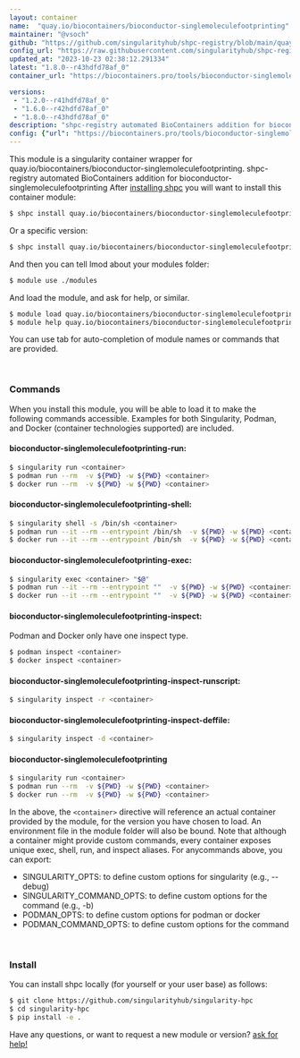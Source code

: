 ```yaml
---
layout: container
name:  "quay.io/biocontainers/bioconductor-singlemoleculefootprinting"
maintainer: "@vsoch"
github: "https://github.com/singularityhub/shpc-registry/blob/main/quay.io/biocontainers/bioconductor-singlemoleculefootprinting/container.yaml"
config_url: "https://raw.githubusercontent.com/singularityhub/shpc-registry/main/quay.io/biocontainers/bioconductor-singlemoleculefootprinting/container.yaml"
updated_at: "2023-10-23 02:38:12.291334"
latest: "1.8.0--r43hdfd78af_0"
container_url: "https://biocontainers.pro/tools/bioconductor-singlemoleculefootprinting"

versions:
 - "1.2.0--r41hdfd78af_0"
 - "1.6.0--r42hdfd78af_0"
 - "1.8.0--r43hdfd78af_0"
description: "shpc-registry automated BioContainers addition for bioconductor-singlemoleculefootprinting"
config: {"url": "https://biocontainers.pro/tools/bioconductor-singlemoleculefootprinting", "maintainer": "@vsoch", "description": "shpc-registry automated BioContainers addition for bioconductor-singlemoleculefootprinting", "latest": {"1.8.0--r43hdfd78af_0": "sha256:7d82a30723e52101727e6f8f7005dcfc2563f57559ca85ab66fbfc47fea08d36"}, "tags": {"1.2.0--r41hdfd78af_0": "sha256:935196e8734ff17b240b8a1f3156ea14f4aa2c3b8be2a7dad3fef3ddbf1eede1", "1.6.0--r42hdfd78af_0": "sha256:680cc581645d5cbc0718531e1a6a9127a5208622913c47af31918bddc508827b", "1.8.0--r43hdfd78af_0": "sha256:7d82a30723e52101727e6f8f7005dcfc2563f57559ca85ab66fbfc47fea08d36"}, "docker": "quay.io/biocontainers/bioconductor-singlemoleculefootprinting"}
---
```


This module is a singularity container wrapper for quay.io/biocontainers/bioconductor-singlemoleculefootprinting.
shpc-registry automated BioContainers addition for bioconductor-singlemoleculefootprinting
After [installing shpc](#install) you will want to install this container module:


```bash
$ shpc install quay.io/biocontainers/bioconductor-singlemoleculefootprinting
```

Or a specific version:

```bash
$ shpc install quay.io/biocontainers/bioconductor-singlemoleculefootprinting:1.8.0--r43hdfd78af_0
```

And then you can tell lmod about your modules folder:

```bash
$ module use ./modules
```

And load the module, and ask for help, or similar.

```bash
$ module load quay.io/biocontainers/bioconductor-singlemoleculefootprinting/1.8.0--r43hdfd78af_0
$ module help quay.io/biocontainers/bioconductor-singlemoleculefootprinting/1.8.0--r43hdfd78af_0
```

You can use tab for auto-completion of module names or commands that are provided.

<br>

### Commands

When you install this module, you will be able to load it to make the following commands accessible.
Examples for both Singularity, Podman, and Docker (container technologies supported) are included.

#### bioconductor-singlemoleculefootprinting-run:

```bash
$ singularity run <container>
$ podman run --rm  -v ${PWD} -w ${PWD} <container>
$ docker run --rm  -v ${PWD} -w ${PWD} <container>
```

#### bioconductor-singlemoleculefootprinting-shell:

```bash
$ singularity shell -s /bin/sh <container>
$ podman run --it --rm --entrypoint /bin/sh  -v ${PWD} -w ${PWD} <container>
$ docker run --it --rm --entrypoint /bin/sh  -v ${PWD} -w ${PWD} <container>
```

#### bioconductor-singlemoleculefootprinting-exec:

```bash
$ singularity exec <container> "$@"
$ podman run --it --rm --entrypoint ""  -v ${PWD} -w ${PWD} <container> "$@"
$ docker run --it --rm --entrypoint ""  -v ${PWD} -w ${PWD} <container> "$@"
```

#### bioconductor-singlemoleculefootprinting-inspect:

Podman and Docker only have one inspect type.

```bash
$ podman inspect <container>
$ docker inspect <container>
```

#### bioconductor-singlemoleculefootprinting-inspect-runscript:

```bash
$ singularity inspect -r <container>
```

#### bioconductor-singlemoleculefootprinting-inspect-deffile:

```bash
$ singularity inspect -d <container>
```



#### bioconductor-singlemoleculefootprinting

```bash
$ singularity run <container>
$ podman run --rm  -v ${PWD} -w ${PWD} <container>
$ docker run --rm  -v ${PWD} -w ${PWD} <container>
```


In the above, the `<container>` directive will reference an actual container provided
by the module, for the version you have chosen to load. An environment file in the
module folder will also be bound. Note that although a container
might provide custom commands, every container exposes unique exec, shell, run, and
inspect aliases. For anycommands above, you can export:

 - SINGULARITY_OPTS: to define custom options for singularity (e.g., --debug)
 - SINGULARITY_COMMAND_OPTS: to define custom options for the command (e.g., -b)
 - PODMAN_OPTS: to define custom options for podman or docker
 - PODMAN_COMMAND_OPTS: to define custom options for the command

<br>

### Install

You can install shpc locally (for yourself or your user base) as follows:

```bash
$ git clone https://github.com/singularityhub/singularity-hpc
$ cd singularity-hpc
$ pip install -e .
```

Have any questions, or want to request a new module or version? [ask for help!](https://github.com/singularityhub/singularity-hpc/issues)